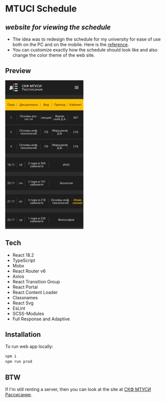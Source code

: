 # MTUCI Schedule
## _website for viewing the schedule_
- The idea was to redesign the schedule for my university for ease of use both on the PC and on the mobile. Here is the [reference](http://www.skf-mtusi.ru/?page_id=477).
- You can customize exactly how the schedule should look like and also change the color theme of the web site.

## Preview

<img src="https://raw.githubusercontent.com/Slaik1/MTUCI_schedule/master/screenshot.png" width="250" height="475">

## Tech
- React 18.2
- TypeScript
- Mobx
- React Router v6
- Axios
- React Transition Group
- React Portal
- React Content Loader
- Classnames
- React Svg
- EsLint
- SCSS-Modules
- Full Response and Adaptive

## Installation

To run web app locally:

```sh
npm i
npm run prod
```
## BTW

If I'm still renting a server, then you can look at the site at [СКФ МТУСИ Рассисание](https://slaik.ru/).
